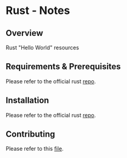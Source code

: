 # Rust - Notes

##  Overview

Rust "Hello World" resources

## Requirements & Prerequisites

Please refer to the official rust [repo](https://github.com/rust-lang/rust). 

## Installation 

Please refer to the official rust [repo](https://github.com/rust-lang/rust). 

## Contributing

Please refer to this [file](../../CONTRIBUTING.md).

